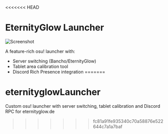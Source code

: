 <<<<<<< HEAD
# EternityGlow Launcher 
![Screenshot](screenshot.png)  

A feature-rich osu! launcher with:  
- Server switching (Bancho/EternityGlow)  
- Tablet area calibration tool  
- Discord Rich Presence integration 
=======
# eternityglowLauncher
Custom osu! launcher with server switching, tablet calibration and Discord RPC  for eternityglow.de
>>>>>>> fc81a91fe935340c70a58876e522644c7a1a7baf
